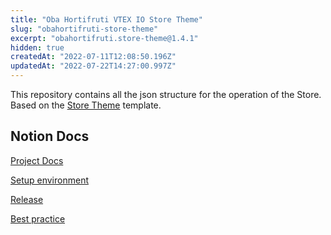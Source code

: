 ```yaml
---
title: "Oba Hortifruti VTEX IO Store Theme"
slug: "obahortifruti-store-theme"
excerpt: "obahortifruti.store-theme@1.4.1"
hidden: true
createdAt: "2022-07-11T12:08:50.196Z"
updatedAt: "2022-07-22T14:27:00.997Z"
---
```

This repository contains all the json structure for the operation of the Store. Based on the [Store Theme](https://github.com/vtex-apps/store-theme) template.

## Notion Docs

[Project Docs](https://www.notion.so/acct/OBA-Hortifruti-1bf710ed439f4ef3beb43f20310a73da)

[Setup environment](https://www.notion.so/acct/Configura-es-fd3a11063ae5407c85d4e61da6b62911)

[Release](https://www.notion.so/acct/Documenta-o-para-Release-13dcc0c4d7274dfa932bebd58634b997)

[Best practice](https://www.notion.so/acct/Boas-Pr-ticas-75a54b41141a4a1ba9c4b26d0854ea46)